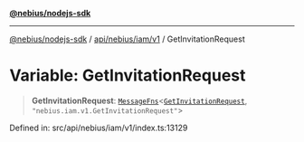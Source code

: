 [**@nebius/nodejs-sdk**](../../../../../README.md)

***

[@nebius/nodejs-sdk](../../../../../README.md) / [api/nebius/iam/v1](../README.md) / GetInvitationRequest

# Variable: GetInvitationRequest

> **GetInvitationRequest**: [`MessageFns`](../../../../../runtime/protos/core/interfaces/MessageFns.md)\<[`GetInvitationRequest`](../interfaces/GetInvitationRequest.md), `"nebius.iam.v1.GetInvitationRequest"`\>

Defined in: src/api/nebius/iam/v1/index.ts:13129
